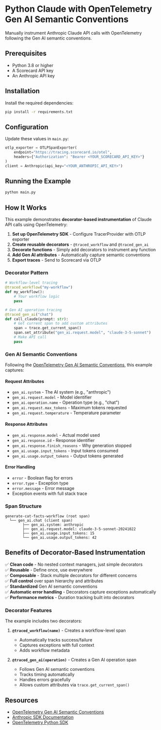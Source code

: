 # Python Claude with OpenTelemetry Gen AI Semantic Conventions

Manually instrument Anthropic Claude API calls with OpenTelemetry following the Gen AI semantic conventions.

## Prerequisites

- Python 3.8 or higher
- A Scorecard API key
- An Anthropic API key

## Installation

Install the required dependencies:

```bash
pip install -r requirements.txt
```

## Configuration

Update these values in `main.py`:

```python
otlp_exporter = OTLPSpanExporter(
    endpoint="https://tracing.scorecard.io/otel",
    headers={"Authorization": "Bearer <YOUR_SCORECARD_API_KEY>"}
)
client = Anthropic(api_key="<YOUR_ANTHROPIC_API_KEY>")
```

## Running the Example

```bash
python main.py
```

## How It Works

This example demonstrates **decorator-based instrumentation** of Claude API calls using OpenTelemetry:

1. **Set up OpenTelemetry SDK** - Configure TracerProvider with OTLP exporter
2. **Create reusable decorators** - `@traced_workflow` and `@traced_gen_ai`
3. **Decorate functions** - Simply add decorators to instrument any function
4. **Add Gen AI attributes** - Automatically capture semantic conventions
5. **Export traces** - Send to Scorecard via OTLP

### Decorator Pattern

```python
# Workflow-level tracing
@traced_workflow("my-workflow")
def my_workflow():
    # Your workflow logic
    pass

# Gen AI operation tracing
@traced_gen_ai("chat")
def call_claude(prompt: str):
    # Get current span to add custom attributes
    span = trace.get_current_span()
    span.set_attribute("gen_ai.request.model", "claude-3-5-sonnet")
    # Make API call
    pass
```

### Gen AI Semantic Conventions

Following the [OpenTelemetry Gen AI Semantic Conventions](https://opentelemetry.io/docs/specs/semconv/gen-ai/), this example captures:

#### Request Attributes
- `gen_ai.system` - The AI system (e.g., "anthropic")
- `gen_ai.request.model` - Model identifier
- `gen_ai.operation.name` - Operation type (e.g., "chat")
- `gen_ai.request.max_tokens` - Maximum tokens requested
- `gen_ai.request.temperature` - Temperature parameter

#### Response Attributes
- `gen_ai.response.model` - Actual model used
- `gen_ai.response.id` - Response identifier
- `gen_ai.response.finish_reasons` - Why generation stopped
- `gen_ai.usage.input_tokens` - Input tokens consumed
- `gen_ai.usage.output_tokens` - Output tokens generated

#### Error Handling
- `error` - Boolean flag for errors
- `error.type` - Exception type
- `error.message` - Error message
- Exception events with full stack trace

### Span Structure

```
generate-cat-facts-workflow (root span)
  └── gen_ai.chat (client span)
        ├── gen_ai.system: anthropic
        ├── gen_ai.request.model: claude-3-5-sonnet-20241022
        ├── gen_ai.usage.input_tokens: 15
        └── gen_ai.usage.output_tokens: 42
```

## Benefits of Decorator-Based Instrumentation

✅ **Clean code** - No nested context managers, just simple decorators  
✅ **Reusable** - Define once, use everywhere  
✅ **Composable** - Stack multiple decorators for different concerns  
✅ **Full control** over span hierarchy and attributes  
✅ **Standardized** Gen AI semantic conventions  
✅ **Automatic error handling** - Decorators capture exceptions automatically  
✅ **Performance metrics** - Duration tracking built into decorators  

### Decorator Features

The example includes two decorators:

1. **`@traced_workflow(name)`** - Creates a workflow-level span
   - Automatically tracks success/failure
   - Captures exceptions with full context
   - Adds workflow metadata

2. **`@traced_gen_ai(operation)`** - Creates a Gen AI operation span
   - Follows Gen AI semantic conventions
   - Tracks timing automatically
   - Handles errors gracefully
   - Allows custom attributes via `trace.get_current_span()`

## Resources

- [OpenTelemetry Gen AI Semantic Conventions](https://opentelemetry.io/docs/specs/semconv/gen-ai/)
- [Anthropic SDK Documentation](https://docs.anthropic.com/)
- [OpenTelemetry Python SDK](https://opentelemetry.io/docs/instrumentation/python/)
